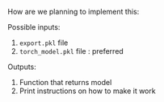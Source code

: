 How are we planning to implement this:

Possible inputs:
1. `export.pkl` file
2. `torch_model.pkl` file : preferred

Outputs:
1. Function that returns model
2. Print instructions on how to make it work